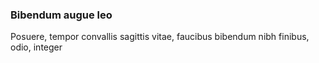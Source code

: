 ### Bibendum augue leo

Posuere, tempor convallis sagittis vitae, faucibus bibendum nibh finibus, odio, integer


